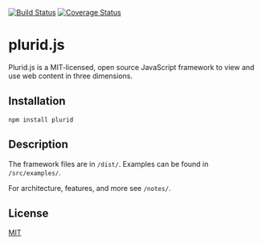 [![Build Status](https://travis-ci.org/plurid/plurid.js.svg?branch=master)](https://travis-ci.org/plurid/plurid.js)
[![Coverage Status](https://coveralls.io/repos/github/plurid/plurid.js/badge.svg?branch=master)](https://coveralls.io/github/plurid/plurid.js?branch=master)

plurid.js
=========

Plurid.js is a MIT-licensed, open source JavaScript framework to view and use web content in three dimensions.

## Installation

  `npm install plurid`

## Description

The framework files are in `/dist/`. Examples can be found in `/src/examples/`.

For architecture, features, and more see `/notes/`.

## License

[MIT](http://opensource.org/licenses/MIT)